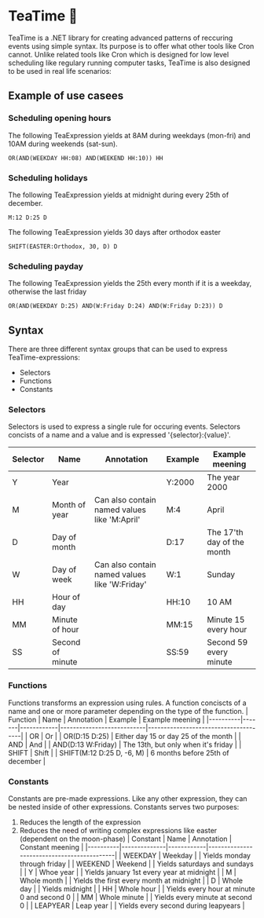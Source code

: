 # TeaTime 🍵

TeaTime is a .NET library for creating advanced patterns of reccuring events using simple syntax. Its purpose is to offer what other tools like Cron cannot. Unlike related tools like Cron which is designed for low level scheduling like regulary running computer tasks, TeaTime is also designed to be used in real life scenarios: 
## Example of use casees

### Scheduling opening hours
The following TeaExpression yields at 8AM during weekdays (mon-fri) and 10AM during weekends (sat-sun).
```
OR(AND(WEEKDAY HH:08) AND(WEEKEND HH:10)) HH
```

### Scheduling holidays
The following TeaExpression yields at midnight during every 25th of december.
```
M:12 D:25 D
```

The following TeaExpression yields 30 days after orthodox easter
```
SHIFT(EASTER:Orthodox, 30, D) D
```

### Scheduling payday
The following TeaExpression yields the 25th every month if it is a weekday, otherwise the last friday
```
OR(AND(WEEKDAY D:25) AND(W:Friday D:24) AND(W:Friday D:23)) D
```

## Syntax
There are three different syntax groups that can be used to express TeaTime-expressions:
* Selectors
* Functions
* Constants

### Selectors
Selectors is used to express a single rule for occuring events. Selectors concists of a name and a value and is expressed '{selector}:{value}'.

| Selector | Name             | Annotation                                    | Example | Example meening            |
|----------|------------------|-----------------------------------------------|---------|----------------------------|
| Y        | Year             |                                               | Y:2000  | The year 2000              |
| M        | Month of year    | Can also contain named values like 'M:April'  | M:4     | April                      |
| D        | Day of month     |                                               | D:17    | The 17'th day of the month |
| W        | Day of week      | Can also contain named values like 'W:Friday' | W:1     | Sunday                     |
| HH       | Hour of day      |                                               | HH:10   | 10 AM                      |
| MM       | Minute of hour   |                                               | MM:15   | Minute 15 every hour       |
| SS       | Second of minute |                                               | SS:59   | Second 59 every minute     |

### Functions
Functions transforms an expression using rules. A function conciscts of a name and one or more parameter depending on the type of the function. 
| Function | Name  | Annotation | Example                   | Example meening                      |
|----------|-------|------------|---------------------------|--------------------------------------|
| OR       | Or    |            | OR(D:15 D:25)             | Either day 15 or day 25 of the month |
| AND      | And   |            | AND(D:13 W:Friday)        | The 13th, but only when it's friday  |
| SHIFT    | Shift |            | SHIFT(M:12 D:25 D, -6, M) | 6 months before 25th of december     |

### Constants
Constants are pre-made expressions. Like any other expression, they can be nested inside of other expressions. Constants serves two purposes:
1. Reduces the length of the expression
2. Reduces the need of writing complex expressions like easter (dependent on the moon-phase)
| Constant | Name         | Annotation | Constant meening                           |
|----------|--------------|------------|--------------------------------------------|
| WEEKDAY  | Weekday      |            | Yields monday through friday               |
| WEEKEND  | Weekend      |            | Yields saturdays and sundays               |
| Y        | Whoe year    |            | Yields january 1st every year at midnight  |
| M        | Whole month  |            | Yields the first every month at midnight   |
| D        | Whole day    |            | Yields midnight                            |
| HH       | Whole hour   |            | Yields every hour at minute 0 and second 0 |
| MM       | Whole minute |            | Yields every minute at second 0            |
| LEAPYEAR | Leap year    |            | Yields every second during leapyears       |

